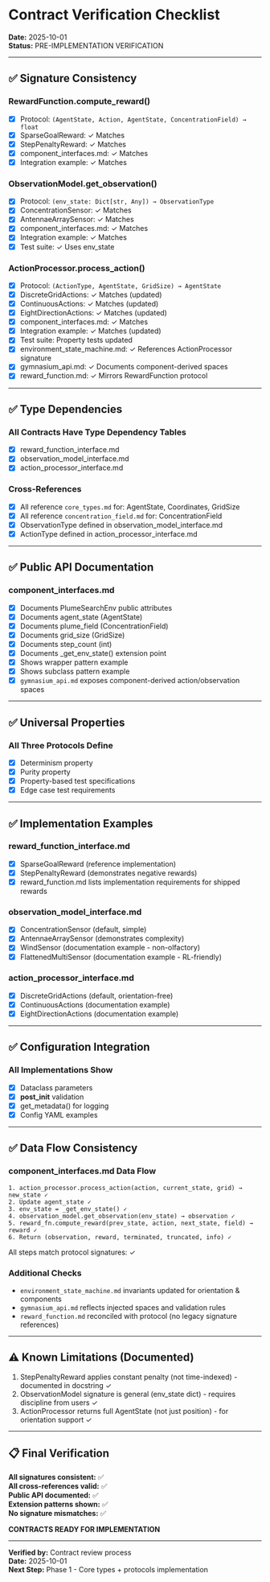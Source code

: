 # Contract Verification Checklist

**Date:** 2025-10-01  
**Status:** PRE-IMPLEMENTATION VERIFICATION

---

## ✅ Signature Consistency

### RewardFunction.compute_reward()
- [x] Protocol: `(AgentState, Action, AgentState, ConcentrationField) → float`
- [x] SparseGoalReward: ✓ Matches
- [x] StepPenaltyReward: ✓ Matches
- [x] component_interfaces.md: ✓ Matches
- [x] Integration example: ✓ Matches

### ObservationModel.get_observation()
- [x] Protocol: `(env_state: Dict[str, Any]) → ObservationType`
- [x] ConcentrationSensor: ✓ Matches
- [x] AntennaeArraySensor: ✓ Matches
- [x] component_interfaces.md: ✓ Matches
- [x] Integration example: ✓ Matches
- [x] Test suite: ✓ Uses env_state

### ActionProcessor.process_action()
- [x] Protocol: `(ActionType, AgentState, GridSize) → AgentState`
- [x] DiscreteGridActions: ✓ Matches (updated)
- [x] ContinuousActions: ✓ Matches (updated)
- [x] EightDirectionActions: ✓ Matches (updated)
- [x] component_interfaces.md: ✓ Matches
- [x] Integration example: ✓ Matches (updated)
- [x] Test suite: Property tests updated
- [x] environment_state_machine.md: ✓ References ActionProcessor signature
- [x] gymnasium_api.md: ✓ Documents component-derived spaces
- [x] reward_function.md: ✓ Mirrors RewardFunction protocol

---

## ✅ Type Dependencies

### All Contracts Have Type Dependency Tables
- [x] reward_function_interface.md
- [x] observation_model_interface.md
- [x] action_processor_interface.md

### Cross-References
- [x] All reference `core_types.md` for: AgentState, Coordinates, GridSize
- [x] All reference `concentration_field.md` for: ConcentrationField
- [x] ObservationType defined in observation_model_interface.md
- [x] ActionType defined in action_processor_interface.md

---

## ✅ Public API Documentation

### component_interfaces.md
- [x] Documents PlumeSearchEnv public attributes
- [x] Documents agent_state (AgentState)
- [x] Documents plume_field (ConcentrationField)
- [x] Documents grid_size (GridSize)
- [x] Documents step_count (int)
- [x] Documents _get_env_state() extension point
- [x] Shows wrapper pattern example
- [x] Shows subclass pattern example
- [x] `gymnasium_api.md` exposes component-derived action/observation spaces

---

## ✅ Universal Properties

### All Three Protocols Define
- [x] Determinism property
- [x] Purity property
- [x] Property-based test specifications
- [x] Edge case test requirements

---
## ✅ Implementation Examples

### reward_function_interface.md
- [x] SparseGoalReward (reference implementation)
- [x] StepPenaltyReward (demonstrates negative rewards)
- [x] reward_function.md lists implementation requirements for shipped rewards

### observation_model_interface.md
- [x] ConcentrationSensor (default, simple)
- [x] AntennaeArraySensor (demonstrates complexity)
- [x] WindSensor (documentation example - non-olfactory)
- [x] FlattenedMultiSensor (documentation example - RL-friendly)

### action_processor_interface.md
- [x] DiscreteGridActions (default, orientation-free)
- [x] ContinuousActions (documentation example)
- [x] EightDirectionActions (documentation example)

---

## ✅ Configuration Integration

### All Implementations Show
- [x] Dataclass parameters
- [x] __post_init__ validation
- [x] get_metadata() for logging
- [x] Config YAML examples

---

## ✅ Data Flow Consistency

### component_interfaces.md Data Flow
```
1. action_processor.process_action(action, current_state, grid) → new_state ✓
2. Update agent_state ✓
3. env_state = _get_env_state() ✓
4. observation_model.get_observation(env_state) → observation ✓
5. reward_fn.compute_reward(prev_state, action, next_state, field) → reward ✓
6. Return (observation, reward, terminated, truncated, info) ✓
```

All steps match protocol signatures: ✓

### Additional Checks
- `environment_state_machine.md` invariants updated for orientation & components
- `gymnasium_api.md` reflects injected spaces and validation rules
- `reward_function.md` reconciled with protocol (no legacy signature references)

---

## ⚠️ Known Limitations (Documented)

1. StepPenaltyReward applies constant penalty (not time-indexed) - documented in docstring ✓
2. ObservationModel signature is general (env_state dict) - requires discipline from users ✓
3. ActionProcessor returns full AgentState (not just position) - for orientation support ✓

---

## 📋 Final Verification

**All signatures consistent:** ✅  
**All cross-references valid:** ✅  
**Public API documented:** ✅  
**Extension patterns shown:** ✅  
**No signature mismatches:** ✅

**CONTRACTS READY FOR IMPLEMENTATION**

---

**Verified by:** Contract review process  
**Date:** 2025-10-01  
**Next Step:** Phase 1 - Core types + protocols implementation
